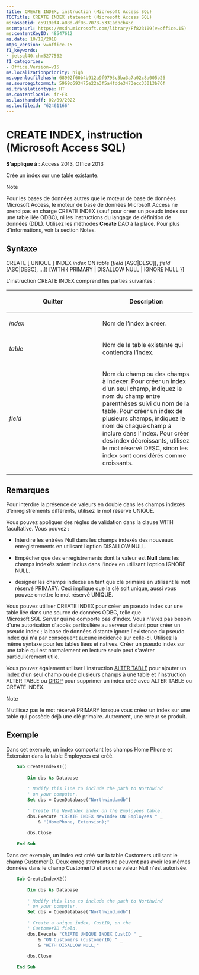 ```yaml
---
title: CREATE INDEX, instruction (Microsoft Access SQL)
TOCTitle: CREATE INDEX statement (Microsoft Access SQL)
ms:assetid: c5919ef4-a08d-df06-7078-5331adbcb45c
ms:mtpsurl: https://msdn.microsoft.com/library/Ff823109(v=office.15)
ms:contentKeyID: 48547612
ms.date: 10/18/2018
mtps_version: v=office.15
f1_keywords:
- jetsql40.chm5277562
f1_categories:
- Office.Version=v15
ms.localizationpriority: high
ms.openlocfilehash: 68902f60b4b912a9f9793c3ba3a7a02c8a005b26
ms.sourcegitcommit: 5969c693475e22a3f5a4fdde3473ecc33013b76f
ms.translationtype: HT
ms.contentlocale: fr-FR
ms.lasthandoff: 02/09/2022
ms.locfileid: "62461166"
---
```

# <a name="create-index-statement-microsoft-access-sql"></a>CREATE INDEX, instruction (Microsoft Access SQL)

**S’applique à** : Access 2013, Office 2013

Crée un index sur une table existante.

> [!NOTE]
> Pour les bases de données autres que le moteur de base de données Microsoft Access, le moteur de base de données Microsoft Access ne prend pas en charge CREATE INDEX (sauf pour créer un pseudo index sur une table liée ODBC), ni les instructions du langage de définition de données (DDL). Utilisez les méthodes **Create** DAO à la place. Pour plus d'informations, voir la section Notes.

## <a name="syntax"></a>Syntaxe

CREATE \[ UNIQUE \] INDEX *index* ON *table* (*field* \[ASC|DESC\]\[, *field* \[ASC|DESC\], …\]) \[WITH { PRIMARY | DISALLOW NULL | IGNORE NULL }\]

L’instruction CREATE INDEX comprend les parties suivantes :

<table>
<colgroup>
<col style="width: 50%" />
<col style="width: 50%" />
</colgroup>
<thead>
<tr class="header">
<th><p>Quitter</p></th>
<th><p>Description</p></th>
</tr>
</thead>
<tbody>
<tr class="odd">
<td><p><em>index</em></p></td>
<td><p>Nom de l’index à créer.</p></td>
</tr>
<tr class="even">
<td><p><em>table</em></p></td>
<td><p>Nom de la table existante qui contiendra l’index.</p></td>
</tr>
<tr class="odd">
<td><p><em>field</em></p></td>
<td><p>Nom du champ ou des champs à indexer. Pour créer un index d'un seul champ, indiquez le nom du champ entre parenthèses suivi du nom de la table. Pour créer un index de plusieurs champs, indiquez le nom de chaque champ à inclure dans l'index. Pour créer des index décroissants, utilisez le mot réservé DESC, sinon les index sont considérés comme croissants.</p></td>
</tr>
</tbody>
</table>


## <a name="remarks"></a>Remarques

Pour interdire la présence de valeurs en double dans les champs indexés d’enregistrements différents, utilisez le mot réservé UNIQUE.

Vous pouvez appliquer des règles de validation dans la clause WITH facultative. Vous pouvez :

- Interdire les entrées Null dans les champs indexés des nouveaux enregistrements en utilisant l’option DISALLOW NULL.

- Empêcher que des enregistrements dont la valeur est **Null** dans les champs indexés soient inclus dans l’index en utilisant l’option IGNORE NULL.

- désigner les champs indexés en tant que clé primaire en utilisant le mot réservé PRIMARY. Ceci implique que la clé soit unique, aussi vous pouvez omettre le mot réservé UNIQUE.

Vous pouvez utiliser CREATE INDEX pour créer un pseudo index sur une table liée dans une source de données ODBC, telle que Microsoft SQL Server qui ne comporte pas d'index. Vous n'avez pas besoin d'une autorisation d'accès particulière au serveur distant pour créer un pseudo index ; la base de données distante ignore l'existence du pseudo index qui n'a par conséquent aucune incidence sur celle-ci. Utilisez la même syntaxe pour les tables liées et natives. Créer un pseudo index sur une table qui est normalement en lecture seule peut s'avérer particulièrement utile.

Vous pouvez également utiliser l'instruction [ALTER TABLE](alter-table-statement-microsoft-access-sql.md) pour ajouter un index d'un seul champ ou de plusieurs champs à une table et l'instruction ALTER TABLE ou [DROP](drop-statement-microsoft-access-sql.md) pour supprimer un index créé avec ALTER TABLE ou CREATE INDEX.

> [!NOTE]
> N’utilisez pas le mot réservé PRIMARY lorsque vous créez un index sur une table qui possède déjà une clé primaire. Autrement, une erreur se produit.

## <a name="example"></a>Exemple

Dans cet exemple, un index comportant les champs Home Phone et Extension dans la table Employees est créé.

```vb
    Sub CreateIndexX1() 
     
        Dim dbs As Database 
     
        ' Modify this line to include the path to Northwind 
        ' on your computer. 
        Set dbs = OpenDatabase("Northwind.mdb") 
     
        ' Create the NewIndex index on the Employees table. 
        dbs.Execute "CREATE INDEX NewIndex ON Employees " _ 
            & "(HomePhone, Extension);" 
     
        dbs.Close 
     
    End Sub 
```


Dans cet exemple, un index est créé sur la table Customers utilisant le champ CustomerID. Deux enregistrements ne peuvent pas avoir les mêmes données dans le champ CustomerID et aucune valeur Null n'est autorisée.

```vb
    Sub CreateIndexX2() 
     
        Dim dbs As Database 
     
        ' Modify this line to include the path to Northwind 
        ' on your computer. 
        Set dbs = OpenDatabase("Northwind.mdb") 
     
        ' Create a unique index, CustID, on the  
        ' CustomerID field. 
        dbs.Execute "CREATE UNIQUE INDEX CustID " _ 
            & "ON Customers (CustomerID) " _ 
            & "WITH DISALLOW NULL;" 
     
        dbs.Close 
     
    End Sub
```
